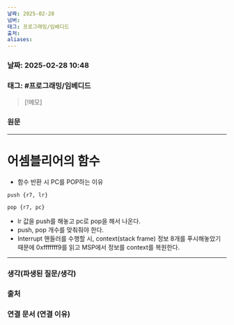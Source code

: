 ```yaml
---
날짜: 2025-02-28
넘버: 
태그: 프로그래밍/임베디드
출처: 
aliases:
---
```

### 날짜:  2025-02-28 10:48

### 태그: #프로그래밍/임베디드

>[!메모]
>

### 원문
---
# 어셈블리어의 함수

- 함수 반환 시 PC를 POP하는 이유
```
push {r7, lr}

pop {r7, pc}
```
- lr 값을 push를 해놓고 pc로 pop을 해서 나온다.
- push, pop 개수를 맞춰줘야 한다.
- Interrupt 핸들러를 수행할 시, context(stack frame) 정보 8개를 푸시해놓았기 때문에 0xfffffff9를 읽고 MSP에서 정보를 context를 복원한다. 

---
### 생각(파생된 질문/생각)

### 출처

### 연결 문서 (연결 이유)
